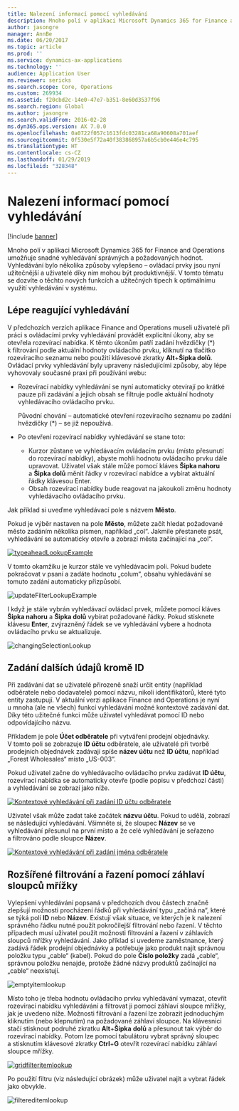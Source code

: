 ```yaml
---
title: Nalezení informací pomocí vyhledávání
description: Mnoho polí v aplikaci Microsoft Dynamics 365 for Finance and Operations umožňuje snadné vyhledávání správných a požadovaných hodnot. Vyhledávání bylo několika způsoby vylepšeno – ovládací prvky jsou nyní užitečnější a uživatelé díky nim mohou být produktivnější. V tomto tématu se dozvíte o těchto nových funkcích a užitečných tipech k optimálnímu využití vyhledávání v systému.
author: jasongre
manager: AnnBe
ms.date: 06/20/2017
ms.topic: article
ms.prod: ''
ms.service: dynamics-ax-applications
ms.technology: ''
audience: Application User
ms.reviewer: sericks
ms.search.scope: Core, Operations
ms.custom: 269934
ms.assetid: f20cbd2c-14e0-47e7-b351-8e60d3537f96
ms.search.region: Global
ms.author: jasongre
ms.search.validFrom: 2016-02-28
ms.dyn365.ops.version: AX 7.0.0
ms.openlocfilehash: 0a0722f057c1613fdc03281ca68a90608a701aef
ms.sourcegitcommit: 0f530e5f72a40f383868957a6b5cb0e446e4c795
ms.translationtype: HT
ms.contentlocale: cs-CZ
ms.lasthandoff: 01/29/2019
ms.locfileid: "328348"
---
```

# <a name="find-information-by-using-lookups"></a>Nalezení informací pomocí vyhledávání

[!include [banner](../includes/banner.md)]

Mnoho polí v aplikaci Microsoft Dynamics 365 for Finance and Operations umožňuje snadné vyhledávání správných a požadovaných hodnot. Vyhledávání bylo několika způsoby vylepšeno – ovládací prvky jsou nyní užitečnější a uživatelé díky nim mohou být produktivnější. V tomto tématu se dozvíte o těchto nových funkcích a užitečných tipech k optimálnímu využití vyhledávání v systému.

## <a name="responsive-lookups"></a>Lépe reagující vyhledávání

V předchozích verzích aplikace Finance and Operations museli uživatelé při práci s ovládacími prvky vyhledávání provádět explicitní úkony, aby se otevřela rozevírací nabídka. K těmto úkonům patří zadání hvězdičky (\*) k filtrování podle aktuální hodnoty ovládacího prvku, kliknutí na tlačítko rozevíracího seznamu nebo použití klávesové zkratky **Alt**+**Šipka dolů**. Ovládací prvky vyhledávání byly upraveny následujícími způsoby, aby lépe vyhovovaly současné praxi při používání webu:

- Rozevírací nabídky vyhledávání se nyní automaticky otevírají po krátké pauze při zadávání a jejich obsah se filtruje podle aktuální hodnoty vyhledávacího ovládacího prvku.

    Původní chování – automatické otevření rozevíracího seznamu po zadání hvězdičky (\*) – se již nepoužívá.

- Po otevření rozevírací nabídky vyhledávání se stane toto:

    - Kurzor zůstane ve vyhledávacím ovládacím prvku (místo přesunutí do rozevírací nabídky), abyste mohli hodnotu ovládacího prvku dále upravovat. Uživatel však stále může pomocí kláves **Šipka nahoru** a **Šipka dolů** měnit řádky v rozevírací nabídce a vybírat aktuální řádky klávesou Enter.
    - Obsah rozevírací nabídky bude reagovat na jakoukoli změnu hodnoty vyhledávacího ovládacího prvku.

Jak příklad si uveďme vyhledávací pole s názvem **Město**.

Pokud je výběr nastaven na pole **Město**, můžete začít hledat požadované město zadáním několika písmen, například „col“. Jakmile přestanete psát, vyhledávání se automaticky otevře a zobrazí města začínající na „col“.

[![typeaheadLookupExample](./media/typeaheadlookupexample.png)](./media/typeaheadlookupexample.png)

V tomto okamžiku je kurzor stále ve vyhledávacím poli. Pokud budete pokračovat v psaní a zadáte hodnotu „colum“, obsahu vyhledávání se tomuto zadání automaticky přizpůsobí.

![updateFilterLookupExample](./media/updatefilterlookupexample.png)

I když je stále vybrán vyhledávací ovládací prvek, můžete pomocí kláves **Šipka nahoru** a **Šipka dolů** vybírat požadované řádky. Pokud stisknete klávesu **Enter**, zvýrazněný řádek se ve vyhledávání vybere a hodnota ovládacího prvku se aktualizuje.

![changingSelectionLookup](./media/changingselectionlookup.png)

## <a name="typing-in-more-than-ids"></a>Zadání dalších údajů kromě ID

Při zadávání dat se uživatelé přirozeně snaží určit entity (například odběratele nebo dodavatele) pomocí názvu, nikoli identifikátorů, které tyto entity zastupují. V aktuální verzi aplikace Finance and Operations je nyní u mnoha (ale ne všech) funkcí vyhledávání možné kontextové zadávání dat. Díky této užitečné funkci může uživatel vyhledávat pomocí ID nebo odpovídajícího názvu.

Příkladem je pole **Účet odběratele** při vytváření prodejní objednávky. V tomto poli se zobrazuje **ID účtu** odběratele, ale uživatelé při tvorbě prodejních objednávek zadávají spíše **název účtu** než **ID účtu**, například „Forest Wholesales“ místo „US-003“.

Pokud uživatel začne do vyhledávacího ovládacího prvku zadávat **ID účtu**, rozevírací nabídka se automaticky otevře (podle popisu v předchozí části) a vyhledávání se zobrazí jako níže.

[![Kontextové vyhledávání při zadání ID účtu odběratele](./media/howtocontextuallookups-1.png)](./media/howtocontextuallookups-1.png)

Uživatel však může zadat také začátek **názvu účtu**. Pokud to udělá, zobrazí se následující vyhledávání. Všimněte si, že sloupec **Název** se ve vyhledávání přesunul na první místo a že celé vyhledávání je seřazeno a filtrováno podle sloupce **Název**.

[![Kontextové vyhledávání při zadání jména odběratele](./media/howtocontextuallookups-2.png)](./media/howtocontextuallookups-2.png)

## <a name="using-grid-column-headers-for-more-advanced-filtering-and-sorting"></a>Rozšířené filtrování a řazení pomocí záhlaví sloupců mřížky

Vylepšení vyhledávání popsaná v předchozích dvou částech značně zlepšují možnosti procházení řádků při vyhledávání typu „začíná na“, které se týká polí **ID** nebo **Název**. Existují však situace, ve kterých je k nalezení správného řádku nutné použít pokročilejší filtrování nebo řazení. V těchto případech musí uživatel použít možnosti filtrování a řazení v záhlavích sloupců mřížky vyhledávání. Jako příklad si uvedeme zaměstnance, který zadává řádek prodejní objednávky a potřebuje jako produkt najít správnou položku typu „cable“ (kabel). Pokud do pole **Číslo položky** zadá „cable“, správnou položku nenajde, protože žádné názvy produktů začínající na „cable“ neexistují.

![emptyitemlookup](./media/emptyitemlookup.png)

Místo toho je třeba hodnotu ovládacího prvku vyhledávání vymazat, otevřít rozevírací nabídku vyhledávání a filtrovat ji pomocí záhlaví sloupce mřížky, jak je uvedeno níže. Možnosti filtrování a řazení lze zobrazit jednoduchým kliknutím (nebo klepnutím) na požadované záhlaví sloupce. Na klávesnici stačí stisknout podruhé zkratku **Alt**+**Šipka** **dolů** a přesunout tak výběr do rozevírací nabídky. Potom lze pomocí tabulátoru vybrat správný sloupec a stisknutím klávesové zkratky **Ctrl**+**G** otevřít rozevírací nabídku záhlaví sloupce mřížky.

[![gridfilteritemlookup](./media/gridfilteritemlookup.png)](./media/gridfilteritemlookup.png)

Po použití filtru (viz následující obrázek) může uživatel najít a vybrat řádek jako obvykle.

![filtereditemlookup](./media/filtereditemlookup.png)

